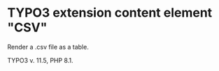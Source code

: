 TYPO3 extension content element "CSV"
==============================================================

Render a .csv file as a table.

TYPO3 v. 11.5, PHP 8.1.
